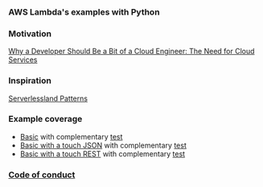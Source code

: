 ### AWS Lambda's examples with Python

### Motivation
[Why a Developer Should Be a Bit of a Cloud Engineer: The Need for Cloud Services](https://dzone.com/articles/why-a-developer-should-be-a-bit-of-a-cloud-engineer)

### Inspiration
[Serverlessland Patterns](https://serverlessland.com/patterns)

### Example coverage
* [Basic](lambda_handler_basic.py) with complementary [test](test_lambda_handler_basic.py)
* [Basic with a touch JSON](lambda_handler_basic.py) with complementary [test](test_lambda_handler_basic_json.py)
* [Basic with a touch REST](lambda_handler_rest.py) with complementary [test](test_lambda_handler_rest.py)

### [Code of conduct](https://www.python.org/psf/conduct/)
